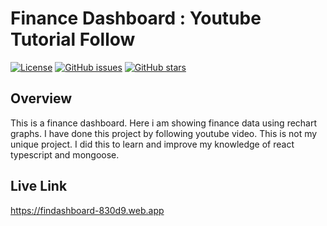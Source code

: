 # Finance Dashboard : Youtube Tutorial Follow

[![License](https://img.shields.io/badge/license-MIT-blue.svg)](LICENSE)
[![GitHub issues](https://img.shields.io/github/issues/moshiur-rahman-mirage/your-repository)](https://github.com/moshiur-rahman-mirage/your-repository/issues)
[![GitHub stars](https://img.shields.io/github/stars/moshiur-rahman-mirage/your-repository)](https://github.com/moshiur-rahman-mirage/your-repository/stargazers)

## Overview

This is a finance dashboard. Here i am showing finance data using rechart graphs. I have done this project by following youtube video. This is not my unique project. I did this to learn and improve my knowledge of react typescript and mongoose.

## Live Link
<a href="https://findashboard-830d9.web.app">https://findashboard-830d9.web.app</a>
